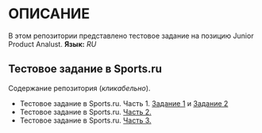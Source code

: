 # ОПИСАНИЕ

В этом репозитории представлено тестовое задание на позицию Junior Product Analust.
**Язык:** _RU_

## Тестовое задание в Sports.ru

Содержание репозитория (_кликабельно_).

* Тестовое задание в Sports.ru. Часть 1. [Задание 1](http://sqlfiddle.com/#!17/5d361/4465/0) и [Задание 2](http://sqlfiddle.com/#!17/5d361/4463/0)
* Тестовое задание в Sports.ru. [Часть 2.](https://github.com/Witold1/sports_ru_test/blob/master/notebooks/task_2_python.ipynb)
* Тестовое задание в Sports.ru. [Часть 3.](link)

